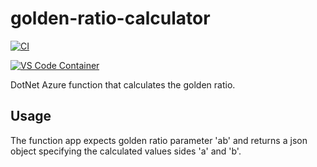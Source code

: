 # golden-ratio-calculator

[![CI](https://github.com/Muhammad-1990/golden-ratio-calculator/actions/workflows/main.yml/badge.svg)](https://github.com/Muhammad-1990/golden-ratio-calculator/actions/workflows/main.yml)

[![VS Code Container](https://img.shields.io/static/v1?label=VS+Code&message=Container&logo=visualstudiocode&color=007ACC&logoColor=007ACC&labelColor=2C2C32)](https://open.vscode.dev/Muhammad-1990/golden-ratio-calculator)

DotNet Azure function that calculates the golden ratio.

## Usage

The function app expects golden ratio parameter 'ab' and returns a json object specifying the calculated values sides 'a' and 'b'.
